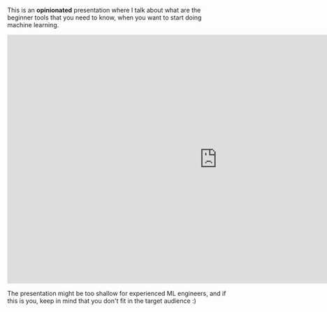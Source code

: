 
This is an **opinionated** presentation where I talk about what are the beginner tools that you need to know, when you want to start doing machine learning.


<iframe src="https://docs.google.com/presentation/d/e/2PACX-1vQy_ek-NHBL9eRoPQ9biCqu-w5eM5SL4vgO7myOb4Vk1FnuQfZZD741CcwLREBIg4QfQqXoweGA_e6w/embed?start=false&loop=false&delayms=3000" frameborder="0" width="960" height="569" allowfullscreen="true" mozallowfullscreen="true" webkitallowfullscreen="true"></iframe>

The presentation might be too shallow for experienced ML engineers, and if this is you, keep in mind that you don't fit in the target audience :)


